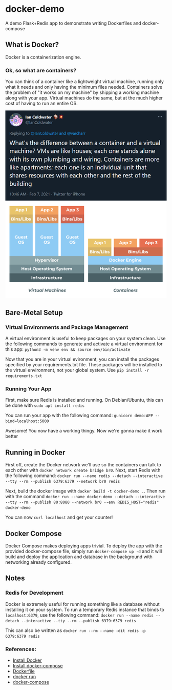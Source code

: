 # docker-demo
A demo Flask+Redis app to demonstrate writing Dockerfiles and docker-compose

## What is Docker?

Docker is a containerization engine. 

### Ok, so what are containers?

You can think of a container like a lightweight virtual machine, running only what it needs and only having the minimum files needed. Containers solve the problem of "it works on my machine" by shipping a working machine along with your app. Virtual machines do the same, but at the much higher cost of having to run an entire OS. 

![Ian Coldwater explains containers](./what-is-docker.png)
![Docker VS VMs](./docker-vs-vms.png)

## Bare-Metal Setup

### Virtual Environments and Package Management
A virtual environment is useful to keep packages on your system clean. Use the following 
commands to generate and activate a virtual environment for this app: `python3 -m venv env && source env/bin/activate`

Now that you are in your virtual evironment, you can install the packages specified by your 
requirements.txt file. These packages will be installed to the virtual environment, not your 
global system. Use `pip install -r requirements.txt`

### Running Your App
First, make sure Redis is installed and running. On Debian/Ubuntu, this can be done with `sudo apt install redis`

You can run your app with the following command: `gunicorn demo:APP --bind=localhost:5000`

Awesome! You now have a working thingy. Now we're gonna make it work better

## Running in Docker
First off, create the Docker network we'll use so the containers can talk to each other with `docker network create bridge br0`. Next, start Redis with the following command: `docker run --name redis --detach --interactive --tty --rm --publish 6379:6379 --network br0 redis`

Next, build the docker image with `docker build -t docker-demo .`. Then run with the command `docker run --name docker-demo --detach --interactive --tty --rm --publish 80:8080 --network br0 --env REDIS_HOST="redis" docker-demo`

You can now `curl localhost` and get your counter!

## Docker Compose

Docker Compose makes deploying apps trivial. To deploy the app with the provided docker-compose file, simply run `docker-compose up -d` and it will build and deploy the application and database in the background with networking already configured.

## Notes

### Redis for Development
Docker is extremely useful for running something like a database without installing it on your system. To run a temporary Redis instance that binds to `localhost:6379`, use the following command: `docker run --name redis --detach --interactive --tty --rm --publish 6379:6379 redis`

This can also be written as `docker run --rm --name -dit redis -p 6379:6379 redis`

### References:
- [Install Docker](https://docs.docker.com/engine/install/)
- [Install docker-compose](https://docs.docker.com/compose/install/)
- [Dockerfile](https://docs.docker.com/engine/reference/builder/)
- [docker run](https://docs.docker.com/engine/reference/run/)
- [docker-compose](https://docs.docker.com/compose/compose-file/compose-file-v3/)
